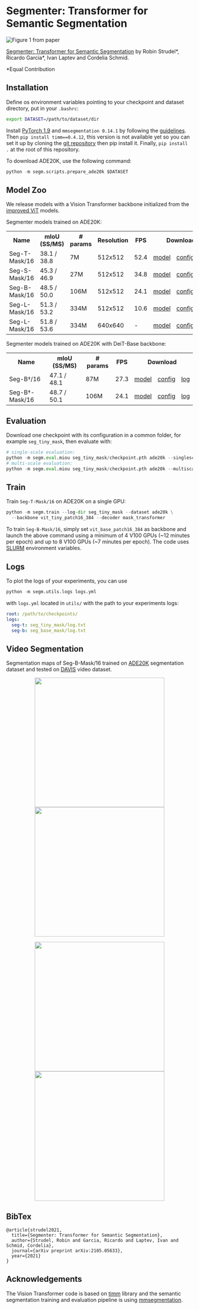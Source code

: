 # Segmenter: Transformer for Semantic Segmentation

![Figure 1 from paper](./overview.png)

[Segmenter: Transformer for Semantic Segmentation](https://arxiv.org/abs/2105.05633)
by Robin Strudel*, Ricardo Garcia*, Ivan Laptev and Cordelia Schmid. 

*Equal Contribution
## Installation

Define os environment variables pointing to your checkpoint and dataset directory, put in your `.bashrc`:
```sh
export DATASET=/path/to/dataset/dir
```

Install [PyTorch 1.9](https://pytorch.org/) and `mmsegmentation 0.14.1` by following the [guidelines](https://github.com/open-mmlab/mmsegmentation/blob/v0.14.1/docs/get_started.md#installation). Then `pip install timm==0.4.12`, this version is not available yet so you can set it up by cloning the [git repository](https://github.com/rwightman/pytorch-image-models) then pip install it. Finally, `pip install .` at the root of this repository.

To download ADE20K, use the following command:
```python
python -m segm.scripts.prepare_ade20k $DATASET
```

## Model Zoo
We release models with a Vision Transformer backbone initialized from the [improved ViT](https://arxiv.org/abs/2106.10270) models.

Segmenter models trained on ADE20K:
<table>
  <tr>
    <th>Name</th>
    <th>mIoU (SS/MS)</th>
    <th># params</th>
    <th>Resolution</th>
    <th>FPS</th>
    <th colspan="3">Download</th>
  </tr>
<tr>
    <td>Seg-T-Mask/16</td>
    <td>38.1 / 38.8</td>
    <td>7M</td>
    <td>512x512</td>
    <td>52.4</td>
    <td><a href="https://www.rocq.inria.fr/cluster-willow/rstrudel/segmenter/checkpoints/seg_tiny_mask/checkpoint.pth">model</a></td>
    <td><a href="https://www.rocq.inria.fr/cluster-willow/rstrudel/segmenter/checkpoints/seg_tiny_mask/variant.yml">config</a></td>
    <td><a href="https://www.rocq.inria.fr/cluster-willow/rstrudel/segmenter/checkpoints/seg_tiny_mask/log.txt">log</a></td>
  </tr>
<tr>
    <td>Seg-S-Mask/16</td>
    <td>45.3 / 46.9</td>
    <td>27M</td>
    <td>512x512</td>
    <td>34.8</td>
    <td><a href="https://www.rocq.inria.fr/cluster-willow/rstrudel/segmenter/checkpoints/seg_small_mask/checkpoint.pth">model</a></td>
    <td><a href="https://www.rocq.inria.fr/cluster-willow/rstrudel/segmenter/checkpoints/seg_small_mask/variant.yml">config</a></td>
    <td><a href="https://www.rocq.inria.fr/cluster-willow/rstrudel/segmenter/checkpoints/seg_small_mask/log.txt">log</a></td>
  </tr>
<tr>
    <td>Seg-B-Mask/16</td>
    <td>48.5 / 50.0</td>
    <td>106M</td>
    <td>512x512</td>
    <td>24.1</td>
    <td><a href="https://www.rocq.inria.fr/cluster-willow/rstrudel/segmenter/checkpoints/seg_base_mask/checkpoint.pth">model</a></td>
    <td><a href="https://www.rocq.inria.fr/cluster-willow/rstrudel/segmenter/checkpoints/seg_base_mask/variant.yml">config</a></td>
    <td><a href="https://www.rocq.inria.fr/cluster-willow/rstrudel/segmenter/checkpoints/seg_base_mask/log.txt">log</a></td>
  </tr>
<tr>
    <td>Seg-L-Mask/16</td>
    <td>51.3 / 53.2</td>
    <td>334M</td>
    <td>512x512</td>
    <td>10.6</td>
    <td><a href="https://www.rocq.inria.fr/cluster-willow/rstrudel/segmenter/checkpoints/seg_large_mask/checkpoint.pth">model</a></td>
    <td><a href="https://www.rocq.inria.fr/cluster-willow/rstrudel/segmenter/checkpoints/seg_large_mask/variant.yml">config</a></td>
    <td><a href="https://www.rocq.inria.fr/cluster-willow/rstrudel/segmenter/checkpoints/seg_large_mask/log.txt">log</a></td>
  </tr>
<tr>
    <td>Seg-L-Mask/16</td>
    <td>51.8 / 53.6</td>
    <td>334M</td>
    <td>640x640</td>
    <td>-</td>
    <td><a href="https://www.rocq.inria.fr/cluster-willow/rstrudel/segmenter/checkpoints/seg_large_mask_640/checkpoint.pth">model</a></td>
    <td><a href="https://www.rocq.inria.fr/cluster-willow/rstrudel/segmenter/checkpoints/seg_large_mask_640/variant.yml">config</a></td>
    <td><a href="https://www.rocq.inria.fr/cluster-willow/rstrudel/segmenter/checkpoints/seg_large_mask_640/log.txt">log</a></td>
  </tr>
</table>

Segmenter models trained on ADE20K with DeiT-Base backbone:
<table>
  <tr>
    <th>Name</th>
    <th>mIoU (SS/MS)</th>
    <th># params</th>
    <th>FPS</th>
    <th colspan="3">Download</th>
  </tr>
<tr>
    <td>Seg-B<span>&#8224;</span>/16</td>
    <td>47.1 / 48.1</td>
    <td>87M</td>
    <td>27.3</td>
    <td><a href="https://www.rocq.inria.fr/cluster-willow/rstrudel/segmenter/checkpoints/seg_base_deit_linear/checkpoint.pth">model</a></td>
    <td><a href="https://www.rocq.inria.fr/cluster-willow/rstrudel/segmenter/checkpoints/deit_base_deit_linear/variant.yml">config</a></td>
    <td><a href="https://www.rocq.inria.fr/cluster-willow/rstrudel/segmenter/checkpoints/seg_base_deit_linear/log.txt">log</a></td>
  </tr>
<tr>
    <td>Seg-B<span>&#8224;</span>-Mask/16</td>
    <td>48.7 / 50.1</td>
    <td>106M</td>
    <td>24.1</td>
    <td><a href="https://www.rocq.inria.fr/cluster-willow/rstrudel/segmenter/checkpoints/seg_base_deit_mask/checkpoint.pth">model</a></td>
    <td><a href="https://www.rocq.inria.fr/cluster-willow/rstrudel/segmenter/checkpoints/seg_base_deit_mask/variant.yml">config</a></td>
    <td><a href="https://www.rocq.inria.fr/cluster-willow/rstrudel/segmenter/checkpoints/seg_base_deit_mask/log.txt">log</a></td>

  </tr>
</table>

## Evaluation

Download one checkpoint with its configuration in a common folder, for example `seg_tiny_mask`, then evaluate with:
```python
# single-scale evaluation:
python -m segm.eval.miou seg_tiny_mask/checkpoint.pth ade20k --singlescale
# multi-scale evaluation:
python -m segm.eval.miou seg_tiny_mask/checkpoint.pth ade20k --multiscale
```

## Train

Train `Seg-T-Mask/16` on ADE20K on a single GPU:
```python
python -m segm.train --log-dir seg_tiny_mask --dataset ade20k \
  --backbone vit_tiny_patch16_384 --decoder mask_transformer
```

To train `Seg-B-Mask/16`, simply set `vit_base_patch16_384` as backbone and launch the above command using a minimum of 4 V100 GPUs (~12 minutes per epoch) and up to 8 V100 GPUs (~7 minutes per epoch). The code uses [SLURM](https://slurm.schedmd.com/documentation.html) environment variables.

## Logs

To plot the logs of your experiments, you can use
```python
python -m segm.utils.logs logs.yml
```

with `logs.yml` located in `utils/` with the path to your experiments logs:
```yaml
root: /path/to/checkpoints/
logs:
  seg-t: seg_tiny_mask/log.txt
  seg-b: seg_base_mask/log.txt
```

## Video Segmentation

Segmentation maps of Seg-B-Mask/16 trained on [ADE20K](https://groups.csail.mit.edu/vision/datasets/ADE20K/) segmentation dataset and tested on [DAVIS](https://davischallenge.org/) video dataset.

<p align="middle">
  <img src="https://github.com/rstrudel/segmenter/blob/master/gifs/choreography.gif" width="350">
  <img src="https://github.com/rstrudel/segmenter/blob/master/gifs/city-ride.gif" width="350">
</p>
<p align="middle">
  <img src="https://github.com/rstrudel/segmenter/blob/master/gifs/car-competition.gif" width="350">
  <img src="https://github.com/rstrudel/segmenter/blob/master/gifs/breakdance-flare.gif" width="350">
</p>

## BibTex

```
@article{strudel2021,
  title={Segmenter: Transformer for Semantic Segmentation},
  author={Strudel, Robin and Garcia, Ricardo and Laptev, Ivan and Schmid, Cordelia},
  journal={arXiv preprint arXiv:2105.05633},
  year={2021}
}
```


## Acknowledgements

The Vision Transformer code is based on [timm](https://github.com/rwightman/pytorch-image-models) library and the semantic segmentation training and evaluation pipeline 
is using [mmsegmentation](https://github.com/open-mmlab/mmsegmentation).
